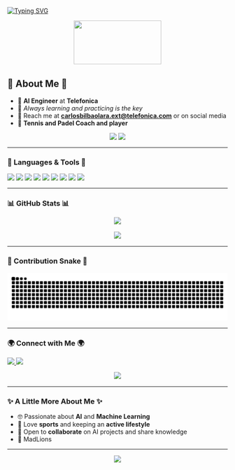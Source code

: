 [![Typing SVG](https://readme-typing-svg.herokuapp.com?font=Architects+Daughter&color=00FF00&size=35&duration=5000&lines=Carlos+Bilbao's+GitHub!;AI/ML+Engineer)](https://git.io/typing-svg)

<p align="center">
  <img src="https://media.giphy.com/media/f6hnhHkks8bk4jwjh3/giphy.gif" width="200" height="100" />
</p>

## 🔭 About Me 🔭

- 🚀 **AI Engineer** at **Telefonica**
- 🌱 *Always learning and practicing is the key* 
- 📨 Reach me at **carlosbilbaolara.ext@telefonica.com** or on social media
- 🎾 **Tennis and Padel Coach and player** 

<p align="center">
  <img src="https://img.shields.io/badge/-AI%20Engineer-blue?style=for-the-badge&logo=artstation&logoColor=white" />
  <img src="https://img.shields.io/badge/-Tennis%20%26%20Padel%20Coach-green?style=for-the-badge&logo=sports" />
</p>

---

### 🌟 Languages & Tools 🌟

<p>
  <img src="https://img.shields.io/badge/Azure-0078D4?style=flat-square&logo=microsoft-azure&logoColor=white" />
  <img src="https://img.shields.io/badge/Python-3776AB?style=flat-square&logo=python&logoColor=white" />
  <img src="https://img.shields.io/badge/Java-007396?style=flat-square&logo=java&logoColor=white" />
  <img src="https://img.shields.io/badge/TensorFlow-FF6F00?style=flat-square&logo=tensorflow&logoColor=white" />
  <img src="https://img.shields.io/badge/PyTorch-EE4C2C?style=flat-square&logo=pytorch&logoColor=white" />
  <img src="https://img.shields.io/badge/Hugging%20Face%20Transformers-FFD700?style=flat-square&logo=huggingface&logoColor=black" />
  <img src="https://img.shields.io/badge/JavaScript-F7DF1E?style=flat-square&logo=javascript&logoColor=black" />
  <img src="https://img.shields.io/badge/Docker-2496ED?style=flat-square&logo=docker&logoColor=white" />
  <img src="https://img.shields.io/badge/Kubernetes-326CE5?style=flat-square&logo=kubernetes&logoColor=white" />
</p>

---
### 📊 GitHub Stats 📊

<p align="center">
  <img height="200" src="https://github-readme-streak-stats.herokuapp.com/?user=bdpTLF&theme=radical" />
</p>

<p align="center">
  <img src="https://github-readme-stats.vercel.app/api/top-langs/?username=bdpTLF&layout=compact&theme=radical" />
</p>

---
### 🐍 Contribution Snake 🐍

<p align="center">
  <img src="https://github.com/bdpTLF/bdpTLF/blob/output/github-contribution-grid-snake.svg" />
</p>

---
### 🌍 Connect with Me 🌍

<p>
  <a href="mailto:carlosbilbao2@gmail.com">
    <img src="https://img.shields.io/badge/Email-carlosbilbao2@gmail.com-D14836?style=for-the-badge&logo=gmail&logoColor=white" />
  </a>
  <a href="https://www.linkedin.com/in/carlos-bilbao-lara/">
    <img src="https://img.shields.io/badge/LinkedIn-Carlos%20Bilbao-blue?style=for-the-badge&logo=linkedin" />
  </a>
</p>

<p align="center">
  <img src="https://media.giphy.com/media/26tn33aiTi1jkl6H6/giphy.gif" width="200" />
</p>

---

### ✨ A Little More About Me ✨

- 🤓 Passionate about **AI** and **Machine Learning**
- 🎯 Love **sports** and keeping an **active lifestyle**
- 🤝 Open to **collaborate** on AI projects and share knowledge
- 🦁 MadLions

---

<p align="center">
  <img src="https://komarev.com/ghpvc/?username=Carlosbil&color=brightgreen&style=flat-square&label=PROFILE+VISITS" />
</p>
